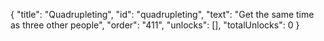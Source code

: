 {
  "title": "Quadrupleting",
  "id": "quadrupleting",
  "text": "Get the same time as three other people",
  "order": "411",
  "unlocks": [],
  "totalUnlocks": 0
}